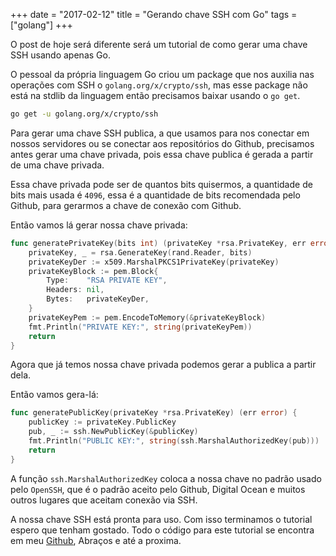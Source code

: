 +++
date = "2017-02-12"
title = "Gerando chave SSH com Go"
tags = ["golang"]
+++

O post de hoje será diferente será um tutorial de como gerar uma chave SSH usando apenas Go.

O pessoal da própria linguagem Go criou um package que nos auxilia nas operações com SSH 
o `golang.org/x/crypto/ssh`, mas esse package não está na stdlib da linguagem então 
precisamos baixar usando o `go get`.

```bash
go get -u golang.org/x/crypto/ssh
```

Para gerar uma chave SSH publica, a que usamos para nos conectar em nossos servidores 
ou se conectar aos repositórios do Github, precisamos antes gerar uma chave privada, 
pois essa chave publica é gerada a partir de uma chave privada.

Essa chave privada pode ser de quantos bits quisermos, a quantidade de bits mais usada 
é `4096`, essa é a quantidade de bits recomendada pelo Github, para gerarmos a chave de 
conexão com Github.

Então vamos lá gerar nossa chave privada:

```go
func generatePrivateKey(bits int) (privateKey *rsa.PrivateKey, err error) {
	privateKey, _ = rsa.GenerateKey(rand.Reader, bits)
	privateKeyDer := x509.MarshalPKCS1PrivateKey(privateKey)
	privateKeyBlock := pem.Block{
		Type:    "RSA PRIVATE KEY",
		Headers: nil,
		Bytes:   privateKeyDer,
	}
	privateKeyPem := pem.EncodeToMemory(&privateKeyBlock)
	fmt.Println("PRIVATE KEY:", string(privateKeyPem))
	return
}
```

Agora que já temos nossa chave privada podemos gerar a publica a partir dela.

Então vamos gera-lá:

```go
func generatePublicKey(privateKey *rsa.PrivateKey) (err error) {
	publicKey := privateKey.PublicKey
	pub, _ := ssh.NewPublicKey(&publicKey)
	fmt.Println("PUBLIC KEY:", string(ssh.MarshalAuthorizedKey(pub)))
	return
}
```

A função `ssh.MarshalAuthorizedKey` coloca a nossa chave no padrão usado pelo `OpenSSH`, 
que é o padrão aceito pelo Github, Digital Ocean e muitos outros lugares que aceitam 
conexão via SSH.

A nossa chave SSH está pronta para uso. Com isso terminamos o tutorial espero que tenham 
gostado. Todo o código para este tutorial se encontra em meu [Github](https://github.com/felipeweb/blog-posts/tree/master/ssh), Abraços e até a proxima.